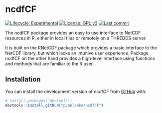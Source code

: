 
<!-- README.md is generated from README.Rmd. Please edit that file -->

# ncdfCF

<!-- badges: start -->

[![Lifecycle:
Experimental](https://img.shields.io/badge/Lifecycle-Experimental-red.svg)](https://lifecycle.r-lib.org/articles/stages.html)
[![License: GPL
v3](https://img.shields.io/badge/License-MIT-blue.svg)](https://mit-license.org)
[![Last
commit](https://img.shields.io/github/last-commit/pvanlaake/ncdfCF)](https://github.com/pvanlaake/ncdfCF/commits/main)
<!-- badges: end -->

The ncdfCF package provides an easy to use interface to NetCDF resources
in R, either in local files or remotely on a THREDDS server.

It is built on the RNetCDF package which provides a basic interface to
the NetCDF library, but which lacks an intuitive user experience.
Package ncdfCF on the other hand provides a high-level interface using
functions and methods that are familiar to the R user.

## Installation

You can install the development version of ncdfCF from
[GitHub](https://github.com/) with:

``` r
# install.packages("devtools")
devtools::install_github("pvanlaake/ncdfCF")
```
